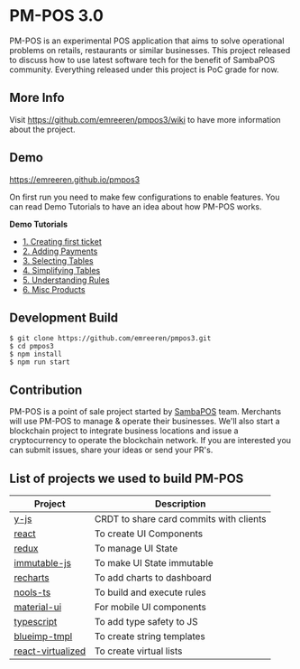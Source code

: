 # PM-POS 3.0

PM-POS is an experimental POS application that aims to solve operational problems on retails, restaurants or similar businesses. This project released to discuss how to use latest software tech for the benefit of SambaPOS community. Everything released under this project is PoC grade for now.

## More Info

Visit https://github.com/emreeren/pmpos3/wiki to have more information about the project.

## Demo

https://emreeren.github.io/pmpos3

On first run you need to make few configurations to enable features. You can read Demo Tutorials to have an idea about how PM-POS works.

**Demo Tutorials**

- [1. Creating first ticket](https://github.com/emreeren/pmpos3/wiki/1.-Creating-First-Ticket)
- [2. Adding Payments](https://github.com/emreeren/pmpos3/wiki/2.-Adding-Payments)
- [3. Selecting Tables](https://github.com/emreeren/pmpos3/wiki/3.-Choosing-Tables)
- [4. Simplifying Tables](https://github.com/emreeren/pmpos3/wiki/4.-Simplifying-Payments)
- [5. Understanding Rules](https://github.com/emreeren/pmpos3/wiki/5.-Understanding-Rules)
- [6. Misc Products](https://github.com/emreeren/pmpos3/wiki/6.-Misc-Products)
  

## Development Build

```
$ git clone https://github.com/emreeren/pmpos3.git
$ cd pmpos3
$ npm install
$ npm run start
```

## Contribution

PM-POS is a point of sale project started by [SambaPOS](https://sambapos.com) team. Merchants will use PM-POS to manage & operate their businesses. We'll also start a blockchain project to integrate business locations and issue a cryptocurrency to operate the blockchain network. If you are interested you can submit issues, share your ideas or send your PR's.

## List of projects we used to build PM-POS

| Project                                                           | Description                             |
| ----------------------------------------------------------------- | --------------------------------------- |
| [y-js](http://y-js.org/)                                          | CRDT to share card commits with clients |
| [react](https://reactjs.org/)                                     | To create UI Components                 |
| [redux](https://redux.js.org/)                                    | To manage UI State                      |
| [immutable-js](https://facebook.github.io/immutable-js/)          | To make UI State immutable              |
| [recharts](https://github.com/recharts/recharts)                  | To add charts to dashboard              |
| [nools-ts](https://github.com/taoqf/nools-ts)                     | To build and execute rules              |
| [material-ui](http://www.material-ui.com/)                        | For mobile UI components                |
| [typescript](https://www.typescriptlang.org/)                     | To add type safety to JS                |
| [blueimp-tmpl](https://github.com/blueimp/JavaScript-Templates)   | To create string templates              |
| [react-virtualized](https://github.com/bvaughn/react-virtualized) | To create virtual lists                 |  |
